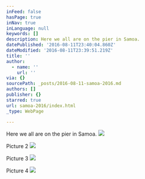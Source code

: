 ```yaml
---
inFeed: false
hasPage: true
inNav: true
inLanguage: null
keywords: []
description: Here we all are on the pier in Samoa.
datePublished: '2016-08-11T23:40:04.860Z'
dateModified: '2016-08-11T23:39:51.219Z'
title: ''
author:
  - name: ''
    url: ''
via: {}
sourcePath: _posts/2016-08-11-samoa-2016.md
authors: []
publisher: {}
starred: true
url: samoa-2016/index.html
_type: WebPage

---
```

Here we all are on the pier in Samoa.
![](https://the-grid-user-content.s3-us-west-2.amazonaws.com/fff61fed-1531-4f7d-bff3-30a48035df5e.jpg)

Picture 2
![](https://the-grid-user-content.s3-us-west-2.amazonaws.com/6ede2f72-cbb4-431f-8b7f-0f34866f8714.jpg)

Picture 3
![](https://the-grid-user-content.s3-us-west-2.amazonaws.com/786ab151-55d1-4919-971d-154779903cb2.jpg)

Picture 4
![](https://the-grid-user-content.s3-us-west-2.amazonaws.com/9a1a2e0b-778f-415c-b4ed-3775a5dfa5e1.jpg)